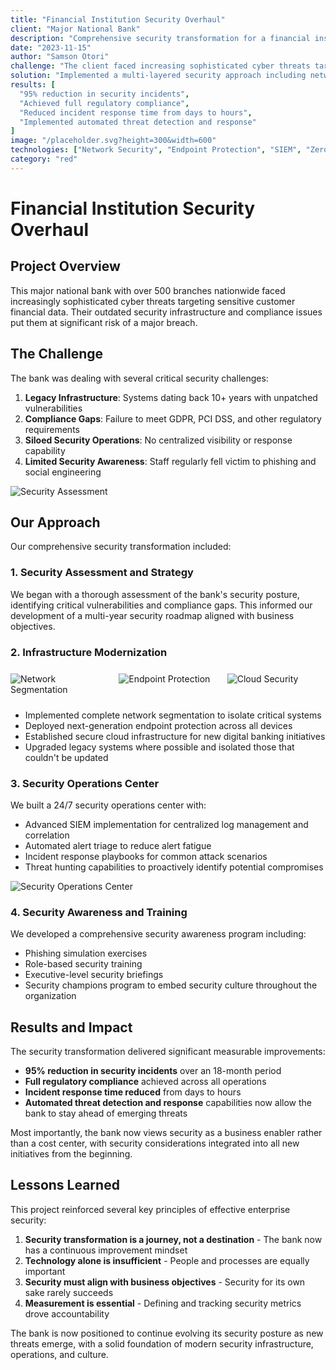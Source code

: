 ```yaml
---
title: "Financial Institution Security Overhaul"
client: "Major National Bank"
description: "Comprehensive security transformation for a financial institution with over 500 branches."
date: "2023-11-15"
author: "Samson Otori"
challenge: "The client faced increasing sophisticated cyber threats targeting customer financial data, with outdated security infrastructure and compliance issues."
solution: "Implemented a multi-layered security approach including network segmentation, endpoint protection, and a 24/7 security operations center."
results: [
  "95% reduction in security incidents",
  "Achieved full regulatory compliance",
  "Reduced incident response time from days to hours",
  "Implemented automated threat detection and response"
]
image: "/placeholder.svg?height=300&width=600"
technologies: ["Network Security", "Endpoint Protection", "SIEM", "Zero Trust"]
category: "red"
---
```


# Financial Institution Security Overhaul

## Project Overview

This major national bank with over 500 branches nationwide faced increasingly sophisticated cyber threats targeting sensitive customer financial data. Their outdated security infrastructure and compliance issues put them at significant risk of a major breach.

## The Challenge

The bank was dealing with several critical security challenges:

1. **Legacy Infrastructure**: Systems dating back 10+ years with unpatched vulnerabilities
2. **Compliance Gaps**: Failure to meet GDPR, PCI DSS, and other regulatory requirements
3. **Siloed Security Operations**: No centralized visibility or response capability
4. **Limited Security Awareness**: Staff regularly fell victim to phishing and social engineering

![Security Assessment](/placeholder.svg?height=400&width=600&text=Security+Assessment)

## Our Approach

Our comprehensive security transformation included:

### 1. Security Assessment and Strategy

We began with a thorough assessment of the bank's security posture, identifying critical vulnerabilities and compliance gaps. This informed our development of a multi-year security roadmap aligned with business objectives.

### 2. Infrastructure Modernization

<div style="display: flex; gap: 16px; margin: 24px 0; flex-wrap: wrap;">
  <img src="/placeholder.svg?height=200&width=200&text=Network+Segmentation" alt="Network Segmentation" style="flex: 1;" />
  <img src="/placeholder.svg?height=200&width=200&text=Endpoint+Protection" alt="Endpoint Protection" style="flex: 1;" />
  <img src="/placeholder.svg?height=200&width=200&text=Cloud+Security" alt="Cloud Security" style="flex: 1;" />
</div>

- Implemented complete network segmentation to isolate critical systems
- Deployed next-generation endpoint protection across all devices
- Established secure cloud infrastructure for new digital banking initiatives
- Upgraded legacy systems where possible and isolated those that couldn't be updated

### 3. Security Operations Center

We built a 24/7 security operations center with:

- Advanced SIEM implementation for centralized log management and correlation
- Automated alert triage to reduce alert fatigue
- Incident response playbooks for common attack scenarios
- Threat hunting capabilities to proactively identify potential compromises

![Security Operations Center](/placeholder.svg?height=400&width=600&text=Security+Operations+Center)

### 4. Security Awareness and Training

We developed a comprehensive security awareness program including:

- Phishing simulation exercises
- Role-based security training
- Executive-level security briefings
- Security champions program to embed security culture throughout the organization

## Results and Impact

The security transformation delivered significant measurable improvements:

- **95% reduction in security incidents** over an 18-month period
- **Full regulatory compliance** achieved across all operations
- **Incident response time reduced** from days to hours
- **Automated threat detection and response** capabilities now allow the bank to stay ahead of emerging threats

Most importantly, the bank now views security as a business enabler rather than a cost center, with security considerations integrated into all new initiatives from the beginning.

## Lessons Learned

This project reinforced several key principles of effective enterprise security:

1. **Security transformation is a journey, not a destination** - The bank now has a continuous improvement mindset
2. **Technology alone is insufficient** - People and processes are equally important
3. **Security must align with business objectives** - Security for its own sake rarely succeeds
4. **Measurement is essential** - Defining and tracking security metrics drove accountability

The bank is now positioned to continue evolving its security posture as new threats emerge, with a solid foundation of modern security infrastructure, operations, and culture.
